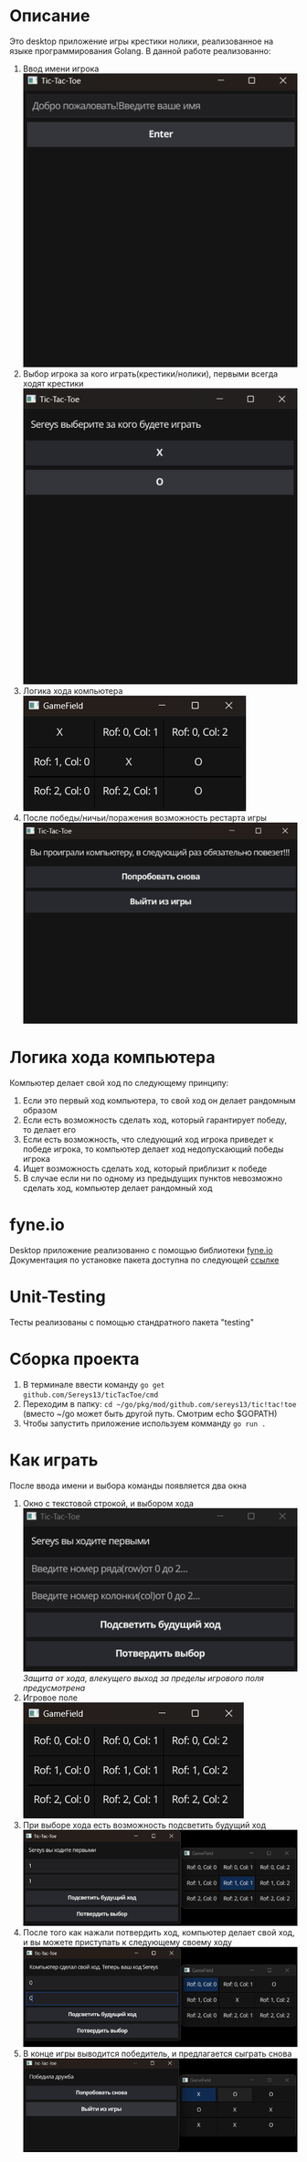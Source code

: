 # Описание
Это desktop приложение игры крестики нолики, реализованное на языке программирования Golang.
В данной работе реализованно:
1) Ввод имени игрока  
  ![](https://github.com/Sereys13/ticTacToe/blob/main/image2.png "Ввод имени игрока")
2) Выбор игрока за кого играть(крестики/нолики), первыми всегда ходят крестики
   ![](https://github.com/Sereys13/ticTacToe/blob/main/image1.png "Выбор команды")
3) Логика хода компьютера  
   ![](https://github.com/Sereys13/ticTacToe/blob/main/image4.png "Компьютер играет за нолики")
4) После победы/ничьи/поражения возможность рестарта игры
   ![](https://github.com/Sereys13/ticTacToe/blob/main/image3.png "Возможность рестарта")
# Логика хода компьютера
Компьютер делает свой ход по следующему принципу:
1) Если это первый ход компьютера, то свой ход он делает рандомным образом
2) Если есть возможность сделать ход, который гарантирует победу, то делает его
3) Если есть возможность, что следующий ход игрока приведет к победе игрока, то компьютер делает ход недопускающий победы игрока
4) Ищет возможность сделать ход, который приблизит к победе
5) В случае если ни по одному из предыдущих пунктов невозможно сделать ход, компьютер делает рандомный ход
# fyne.io
Desktop приложение реализованно с помощью библиотеки [fyne.io](https://fyne.io/)  
Документация по установке пакета доступна по следующей [ссылке](https://developer.fyne.io/started/)  
# Unit-Testing
Тесты реализованы с помощью стандратного пакета "testing"  
# Сборка проекта
1) В терминале ввести команду `go get github.com/Sereys13/ticTacToe/cmd`
2) Переходим в папку: `cd ~/go/pkg/mod/github.com/sereys13/tic!tac!toe` (вместо ~/go может быть другой путь. Смотрим echo $GOPATH)
3) Чтобы запустить приложение используем комманду  `go run .`
# Как играть  
После ввода имени и выбора команды появляется два окна
1) Окно с текстовой строкой, и выбором хода  
   ![](https://github.com/Sereys13/ticTacToe/blob/main/image5.png "Окно с выбором хода")  
   *Защита от хода, влекущего выход за пределы игрового поля предусмотрена* 
2) Игровое поле  
   ![](https://github.com/Sereys13/ticTacToe/blob/main/image6.png "Игровое поле")
3) При выборе хода есть возможность подсветить будущий ход
   ![](https://github.com/Sereys13/ticTacToe/blob/main/image7.png "Подстветка хода")
4) После того как нажали потвердить ход, компьютер делает свой ход, и вы можете приступать к следующему своему ходу
   ![](https://github.com/Sereys13/ticTacToe/blob/main/image8.png "Компьютер сделал свой ход")
5) В конце игры выводится победитель, и предлагается сыграть снова
   ![](https://github.com/Sereys13/ticTacToe/blob/main/image9.png "Сыграем еще раз?")
